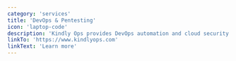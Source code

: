 ```yaml
---
category: 'services'
title: 'DevOps & Pentesting'
icon: 'laptop-code'
description: 'Kindly Ops provides DevOps automation and cloud security services, including pentesting. Special expertise in fintech and healthcare.'
linkTo: 'https://www.kindlyops.com'
linkText: 'Learn more'
---
```

